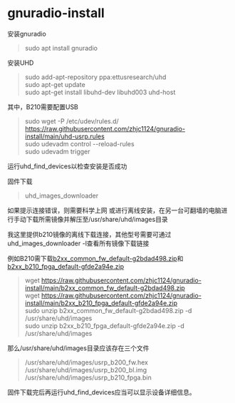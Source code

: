 # gnuradio-install
安装gnuradio
>sudo apt install gnuradio  

安装UHD
>sudo add-apt-repository ppa:ettusresearch/uhd  
>sudo apt-get update  
>sudo apt-get install libuhd-dev libuhd003 uhd-host  

其中，B210需要配置USB
>sudo wget -P /etc/udev/rules.d/ https://raw.githubusercontent.com/zhjc1124/gnuradio-install/main/uhd-usrp.rules  
>sudo udevadm control --reload-rules  
>sudo udevadm trigger  

运行uhd_find_devices以检查安装是否成功  

固件下载
>uhd_images_downloader  

如果提示连接错误，则需要科学上网
或进行离线安装，在另一台可翻墙的电脑进行手动下载所需镜像并解压至/usr/share/uhd/images目录  

我这里提供b210镜像的离线下载连接，其他型号需要可通过uhd_images_downloader -l查看所有镜像下载链接  

例如B210需下载[b2xx_common_fw_default-g2bdad498.zip](https://files.ettus.com/binaries/cache/usrp1/fpga-6bea23d/usrp1_b100_fw_default-g6bea23d.zip)和[b2xx_b210_fpga_default-gfde2a94e.zip](https://files.ettus.com/binaries/cache/b2xx/fpga-fde2a94eb/b2xx_b210_fpga_default-gfde2a94e.zip)  
>wget https://raw.githubusercontent.com/zhjc1124/gnuradio-install/main/b2xx_common_fw_default-g2bdad498.zip  
>wget https://raw.githubusercontent.com/zhjc1124/gnuradio-install/main/b2xx_b210_fpga_default-gfde2a94e.zip  
>sudo unzip b2xx_common_fw_default-g2bdad498.zip   -d /usr/share/uhd/images  
>sudo unzip b2xx_b210_fpga_default-gfde2a94e.zip -d /usr/share/uhd/images  

那么/usr/share/uhd/images目录应该存在三个文件
>/usr/share/uhd/images/usrp_b200_fw.hex  
>/usr/share/uhd/images/usrp_b200_bl.img  
>/usr/share/uhd/images/usrp_b210_fpga.bin

固件下载完后再运行uhd_find_devices应当可以显示设备详细信息。
